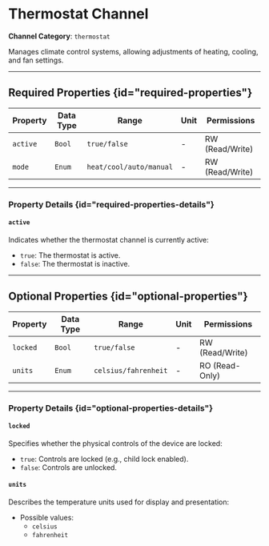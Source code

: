 # Thermostat Channel

**Channel Category**: `thermostat`

Manages climate control systems, allowing adjustments of heating, cooling, and fan settings.

---

## Required Properties {id="required-properties"}

| **Property** | **Data Type** | **Range**               | **Unit** | **Permissions** |
|--------------|---------------|-------------------------|----------|-----------------|
| `active`     | `Bool`        | `true/false`            | -        | RW (Read/Write) |
| `mode`       | `Enum`        | `heat/cool/auto/manual` | -        | RW (Read/Write) |

---

### Property Details {id="required-properties-details"}

#### `active`

Indicates whether the thermostat channel is currently active:

- `true`: The thermostat is active.
- `false`: The thermostat is inactive.

---

## Optional Properties {id="optional-properties"}

| **Property** | **Data Type** | **Range**            | **Unit** | **Permissions** |
|--------------|---------------|----------------------|----------|-----------------|
| `locked`     | `Bool`        | `true/false`         | -        | RW (Read/Write) |
| `units`      | `Enum`        | `celsius/fahrenheit` | -        | RO (Read-Only)  |

---

### Property Details {id="optional-properties-details"}

#### `locked`

Specifies whether the physical controls of the device are locked:

- `true`: Controls are locked (e.g., child lock enabled).
- `false`: Controls are unlocked.

#### `units`

Describes the temperature units used for display and presentation:

- Possible values:
    - `celsius`
    - `fahrenheit`
